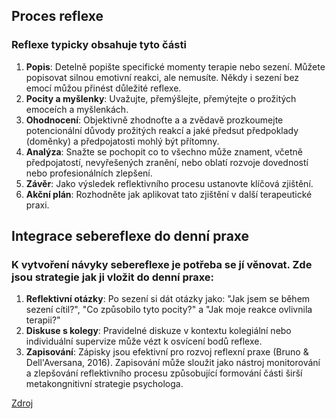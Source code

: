 ## Proces reflexe

### Reflexe typicky obsahuje tyto části

1) **Popis**: Detelně popište specifické momenty terapie nebo sezení. Můžete popisovat silnou emotivní reakci, ale nemusíte. Někdy i sezení bez emocí můžou přinést důležité reflexe.
2) **Pocity a myšlenky**: Uvažujte, přemýšlejte, přemýtejte o prožitých emoceích a myšlenkách.
3) **Ohodnocení**: Objektivně zhodnoťte a a zvědavě prozkoumejte potencionální důvody prožitých reakcí a jaké předsut předpoklady (doměnky) a předpojatosti mohlý být přítomny.
4) **Analýza**: Snažte se pochopit co to všechno může znament, včetně předpojatostí, nevyřešených zranění, nebo oblatí rozvoje dovedností nebo profesionálních zlepšení.
5) **Závěr**: Jako výsledek reflektivního procesu ustanovte klíčová zjištění.
6) **Akční plán**: Rozhodněte jak aplikovat tato zjištění v další terapeutické praxi.

## Integrace sebereflexe do denní praxe

### K vytvoření návyky sebereflexe je potřeba se jí věnovat. Zde jsou strategie jak ji vložit do denní praxe:

1) **Reflektivní otázky**: Po sezení si dát otázky jako: "Jak jsem se během sezení cítil?", "Co způsobilo tyto pocity?" a "Jak moje reakce ovlivnila terapii?"
2) **Diskuse s kolegy**: Pravidelné diskuze v kontextu kolegiální nebo individuální supervize může vézt k osvícení bodů reflexe.
3) **Zapisování**: Zápisky jsou efektivní pro rozvoj reflexní praxe (Bruno & Dell'Aversana, 2016). Zapisování může sloužit jako nástroj monitorování a zlepšování reflektivního procesu způsobující formování části širší metakongnitivní strategie psychologa.

[Zdroj](https://www.psychologytoday.com/us/blog/thinking-about-becoming-a-psychologist/202311/how-to-use-self-reflection-to-be-a-better)
